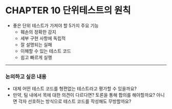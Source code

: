 # CHAPTER 10 단위테스트의 원칙

- 좋은 단위 테스트가 가져야 할 5가지 주요 기능
    - 훼손의 정확한 감지
    - 세부 구현 사항에 독립적
    - 잘 설명되는 실패
    - 이해할 수 있는 테스트 코드
    - 쉽고 빠르게 실행

---

### 논의하고 싶은 내용

- 대체 어떤 테스트 코드를 형편없는 테스트라고 평가할 수 있을까요?
- 만약, 팀 내에서 목에 대한 의견이 다르다면? 토론을 통해 합의를 해야할까요? 아니면 각자 선호하는 방식으로 테스트 코드를 작성해도 무방할까요?